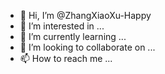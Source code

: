 - 👋 Hi, I’m @ZhangXiaoXu-Happy
- 👀 I’m interested in ...
- 🌱 I’m currently learning ...
- 💞️ I’m looking to collaborate on ...
- 📫 How to reach me ...

<!---
ZhangXiaoXu-Happy/ZhangXiaoXu-Happy is a ✨ special ✨ repository because its `README.md` (this file) appears on your GitHub profile.
You can click the Preview link to take a look at your changes.
--->

